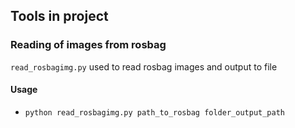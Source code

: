 ## Tools in project

### Reading of images from rosbag
`read_rosbagimg.py` used to read rosbag images and output to file

#### Usage
* `python read_rosbagimg.py path_to_rosbag folder_output_path`